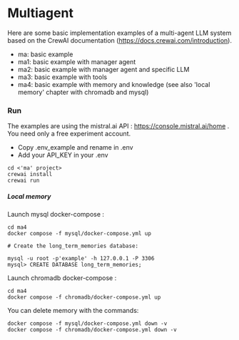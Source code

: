 # Multiagent 

Here are some basic implementation examples of a multi-agent LLM system based on the CrewAI documentation (https://docs.crewai.com/introduction).

- ma: basic example
- ma1: basic example with manager agent
- ma2: basic example with manager agent and specific LLM
- ma3: basic example with tools
- ma4: basic example with memory and knowledge (see also 'local memory' chapter with chromadb and mysql)

### Run

The examples are using the mistral.ai API : https://console.mistral.ai/home . You need only a free experiment account.

- Copy .env_example and rename in .env 
- Add your API_KEY in your .env

```
cd <'ma' project>
crewai install
crewai run
```

##### Local memory

Launch mysql docker-compose :

```
cd ma4
docker compose -f mysql/docker-compose.yml up

# Create the long_term_memories database:

mysql -u root -p'example' -h 127.0.0.1 -P 3306
mysql> CREATE DATABASE long_term_memories;

```

Launch chromadb docker-compose :

```
cd ma4
docker compose -f chromadb/docker-compose.yml up
```

You can delete memory with the commands:

```
docker compose -f mysql/docker-compose.yml down -v
docker compose -f chromadb/docker-compose.yml down -v
```
